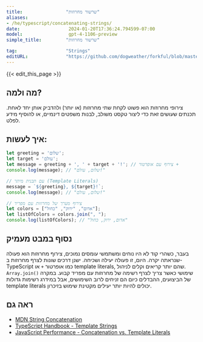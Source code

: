```yaml
---
title:                "שרשור מחרוזות"
aliases:
- /he/typescript/concatenating-strings/
date:                  2024-01-20T17:36:24.794599-07:00
model:                 gpt-4-1106-preview
simple_title:         "שרשור מחרוזות"

tag:                  "Strings"
editURL:              "https://github.com/dogweather/forkful/blob/master/content/he/typescript/concatenating-strings.md"
---
```


{{< edit_this_page >}}

## מה ולמה?
צירופי מחרוזות הוא פשוט לקחת שתי מחרוזות (או יותר) ולהדביק אותן יחד לאחת. תכנתים שעושים זאת כדי ליצור טקסט משולב, לבנות משפטים דינמיים, או להוסיף מידע לפלט.

## איך לעשות:
```typescript
let greeting = 'שלום';
let target = 'עולם';
let message = greeting + ', ' + target + '!'; // צירוף עם אופרטור +
console.log(message); // "שלום, עולם!"

// עם תבנית מיתר (Template Literals)
message = `${greeting}, ${target}!`;
console.log(message); // "שלום, עולם!"

// צירוף מערך של מחרוזות עם מפריד
let colors = ["אדום", "ירוק", "כחול"];
let listOfColors = colors.join(", ");
console.log(listOfColors); // "אדום, ירוק, כחול"
```

## נסוף במבט מעמיק
בעבר, כשהרי קוד לא היו נוחים ומשתמשי עומסים נמוכים, צירוף מחרוזות הוא פעולה שנראתה יקרה. היום, זו פעולה יעילה ושכיחה. ישנן דרכים שונות לצרף מחרוזות ב-TypeScript כמו אופרטור `+` או template literals, שהם יותר קריאים וקלים לניהול. `Array.join()` שימושי כאשר צריך לצרף רשימה של מחרוזות עם מפריד קבוע. במקרה של הביצועים, ההבדלים כיום הם זניחים לרוב השימושים, אבל במידרג רשימות גדולות template literals יכולים להיות יותר יעילים מקטינת שימוש בזיכרון.

## ראה גם
- [MDN String Concatenation](https://developer.mozilla.org/en-US/docs/Web/JavaScript/Reference/Global_Objects/String/concat)
- [TypeScript Handbook - Template Strings](https://www.typescriptlang.org/docs/handbook/basic-types.html#template-strings)
- [JavaScript Performance - Concatenation vs. Template Literals](https://medium.com/@KevinBGreene/javascript-performance-string-concatenation-vs-template-literals-eecbfde1d2d3)
